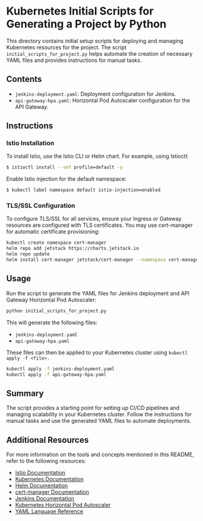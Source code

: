 # Kubernetes Initial Scripts for Generating a Project by Python

This directory contains initial setup scripts for deploying and managing Kubernetes resources for the project. The script `initial_scripts_for_project.py` helps automate the creation of necessary YAML files and provides instructions for manual tasks.

## Contents

- `jenkins-deployment.yaml`: Deployment configuration for Jenkins.
- `api-gateway-hpa.yaml`: Horizontal Pod Autoscaler configuration for the API Gateway.

## Instructions

### Istio Installation

To install Istio, use the Istio CLI or Helm chart. For example, using Istioctl:

```sh
$ istioctl install --set profile=default -y
```
Enable Istio injection for the default namespace:


```sh
$ kubectl label namespace default istio-injection=enabled
```

### TLS/SSL Configuration

To configure TLS/SSL for all services, ensure your Ingress or Gateway resources are configured with TLS certificates. You may use cert-manager for automatic certificate provisioning:

```sh
kubectl create namespace cert-manager
helm repo add jetstack https://charts.jetstack.io
helm repo update
helm install cert-manager jetstack/cert-manager --namespace cert-manager --create-namespace --set installCRDs=true
```

## Usage

Run the script to generate the YAML files for Jenkins deployment and API Gateway Horizontal Pod Autoscaler:

```sh
python initial_scripts_for_project.py
```
This will generate the following files:

 - `jenkins-deployment.yaml`
 - `api-gateway-hpa.yaml`

These files can then be applied to your Kubernetes cluster using `kubectl apply -f <file>.`

```sh
kubectl apply -f jenkins-deployment.yaml
kubectl apply -f api-gateway-hpa.yaml
```

## Summary
The script provides a starting point for setting up CI/CD pipelines and managing scalability in your Kubernetes cluster. Follow the instructions for manual tasks and use the generated YAML files to automate deployments.

## Additional Resources

For more information on the tools and concepts mentioned in this README, refer to the following resources:

- [Istio Documentation](https://istio.io/latest/docs/)
- [Kubernetes Documentation](https://kubernetes.io/docs/home/)
- [Helm Documentation](https://helm.sh/docs/)
- [cert-manager Documentation](https://cert-manager.io/docs/)
- [Jenkins Documentation](https://www.jenkins.io/doc/)
- [Kubernetes Horizontal Pod Autoscaler](https://kubernetes.io/docs/tasks/run-application/horizontal-pod-autoscale/)
- [YAML Language Reference](https://yaml.org/spec/1.2/spec.html)
